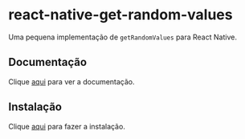 # react-native-get-random-values

Uma pequena implementação de `getRandomValues` para React Native.

## Documentação

Clique [aqui](https://github.com/LinusU/react-native-get-random-values) para ver a documentação.

## Instalação

Clique [aqui](https://www.npmjs.com/package/react-native-get-random-values) para fazer a instalação.
